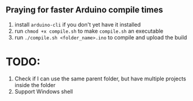 ## Praying for faster Arduino compile times

1. install `arduino-cli` if you don't yet have it installed
2. run `chmod +x compile.sh` to make `compile.sh` an executable
3. run `./compile.sh <folder_name>.ino` to compile and upload the build

# TODO:

1. Check if I can use the same parent folder, but have multiple projects inside the folder
2. Support Windows shell
